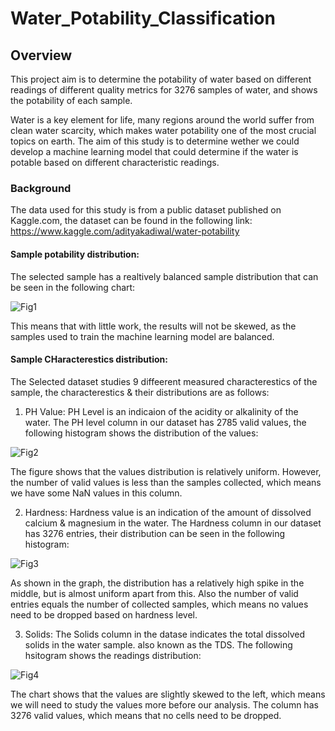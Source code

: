 # Water_Potability_Classification
## Overview
This project aim is to determine the potability of water based on different readings of different quality metrics for 3276 samples of water, and shows the potability of each sample.

Water is a key element for life, many regions around the world suffer from clean water scarcity, which makes water potability one of the most crucial topics on earth. The aim of this study is to determine wether we could develop a machine learning model that could determine if the water is potable based on different characteristic readings.
### Background
The data used for this study is from a public dataset published on Kaggle.com, the dataset can be found in the following link: https://www.kaggle.com/adityakadiwal/water-potability
#### Sample potability distribution:

The selected sample has a realtively balanced sample distribution that can be seen in the following chart:

![Fig1](https://user-images.githubusercontent.com/79733383/125202932-06858800-e244-11eb-982e-cb2c99ceb9eb.png)

This means that with little work, the results will not be skewed, as the samples used to train the machine learning model are balanced.

#### Sample CHaracterestics distribution:

The Selected dataset studies 9 diffeerent measured characterestics of the sample, the characterestics & their distributions are as follows:

1. PH Value:
PH Level is an indicaion of the acidity or alkalinity of the water. The PH level column in our dataset has 2785 valid values, the following histogram shows the distribution of the values:

![Fig2](https://user-images.githubusercontent.com/79733383/125203422-46e60580-e246-11eb-9ef4-e2eed4778e06.png)

The figure shows that the values distribution is relatively uniform. However, the number of valid values is less than the samples collected, which means we have some NaN values in this column.

2. Hardness:
Hardness value is an indication of the amount of dissolved calcium & magnesium in the water. The Hardness column in our dataset has 3276 entries, their distribution can be seen in the following histogram:

![Fig3](https://user-images.githubusercontent.com/79733383/125203668-6598cc00-e247-11eb-97b3-f05a8e186e71.png)

As shown in the graph, the distribution has a relatively high spike in the middle, but is almost uniform apart from this. Also the number of valid entries equals the number of collected samples, which means no values need to be dropped based on hardness level.

3. Solids:
The Solids column in the datase indicates the total dissolved solids in the water sample. also known as the TDS. The following hsitogram shows the readings distribution:

![Fig4](https://user-images.githubusercontent.com/79733383/125203926-c543a700-e248-11eb-8f61-ce03e4876d67.png)

The chart shows that the values are slightly skewed to the left, which means we will need to study the values more before our analysis. The column has 3276 valid values, which means that no cells need to be dropped.






